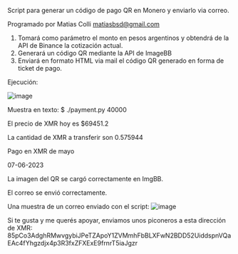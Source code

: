 Script para generar un código de pago QR en Monero y enviarlo via correo.

Programado por Matias Colli <matiasbsd@gmail.com>

1. Tomará como parámetro el monto en pesos argentinos y obtendrá de la API de Binance la cotización actual.
2. Generará un código QR mediante la API de ImageBB 
3. Enviará en formato HTML via mail el código QR generado en forma de ticket de pago.

Ejecución:

![image](https://github.com/matiasbsd/xmrqrpayment/assets/135914624/70c95378-6de8-405c-89da-7fb2fcc6802f)

Muestra en texto:
$ ./payment.py 40000

El precio de XMR hoy es $69451.2

La cantidad de XMR a transferir son 0.575944

Pago en XMR de mayo

07-06-2023

La imagen del QR se cargó correctamente en ImgBB.

El correo se envió correctamente.

Una muestra de un correo enviado con el script:
![image](https://github.com/matiasbsd/xmrqrpayment/assets/135914624/c009e523-4c94-498d-bc67-e09ed760b665)

Si te gusta y me querés apoyar, enviamos unos piconeros a esta dirección de XMR:
85pCo3AdghRMwvgybiJPeTZApoY1ZVMmhFbBLXFwN2BDD52UiddspnVQaEAc4fYhgzdjx4p3R3fxZFXExE9frnrT5iaJgzr
